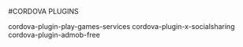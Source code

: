 #CORDOVA PLUGINS

cordova-plugin-play-games-services
cordova-plugin-x-socialsharing
cordova-plugin-admob-free
